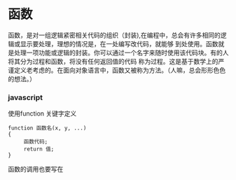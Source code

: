 # 函数
函数，是对一组逻辑紧密相关代码的组织（封装),在编程中，总会有许多相同的逻辑或显示要处理，理想的情况是，在一处编写改代码，就能够
到处使用。函数就是处理一项功能或逻辑的封装。你可以通过一个名字来随时使用该代码块。有的人将其分为过程和函数，将没有任何返回值的代码
称为过程。这是基于数学上的严谨定义老考虑的。在面向对象语言中，函数又被称为方法。（人嘛，总会形形色色的想法。）

### javascript 
使用function 关键字定义
```script
function 函数名(x, y, ...)
{
     函数代码;
     return 值;
}
```
函数的调用也要写在<script></sctipt>标签内部。
还可以使用html标签的onclick属性调用。
<input type="button"  value="点点我" onclick="tcon()"> 

函数不需要声明返回，直接return即可，这也是弱类型语言的好处。


### python
```python
❶ def greet_user():
❷     """显示简单的问候语"""
❸     print("Hello!")

❹ greet_user()


def greet_user(username):
    """显示简单的问候语"""
    print("Hello, " + username.title() + "!")

greet_user('jesse')

```
这个示例演示了最简单的函数结构。❶处的代码行使用关键字def 来告诉Python你要定义一个函数。这是函数定义 ，向Python指出了函数名，
还可能在括号内指出函数为完成其 任务需要什么样的信息。在这里，函数名为greet_user() ，它不需要任何信息就能完成其工作，因此括号
是空的(即便如此，括号也必不可少)。最后，定义以冒号结尾。
紧跟在def greet_user(): 后面的所有缩进行构成了函数体。❷处的文本是被称为文档字符串 (docstring)的注释，描述了函数是做什么的。
文档字符串用三引号括 起，Python使用它们来生成有关程序中函数的文档。
代码行print("Hello!") (见❸)是函数体内的唯一一行代码，greet_user() 只做一项工作:打印Hello! 。
要使用这个函数，可调用它。函数调用 让Python执行函数的代码。要调用 函数，可依次指定函数名以及用括号括起的必要信息，如❹处所示。
由于这个函数不需要任何信息，因 此调用它时只需输入greet_user() 即可。和预期的一样，它打印Hello! 

##### 默认值
编写函数时，可给每个形参指定默认值 。在调用函数中给形参提供了实参时，Python将使用指定的实参值;否则，将使用形参的默认值。因此，
给形参指定默认值后，可在函数调用中省略相应的实参。使用默认值可简化函数调用，还可清楚地指出函数的典型用法。
1. 可以只给一部分参数指定默认值，但是一定要将没有给出默认值的放在前面，有默认值的放在后面。这是为了在实际调用函数是只给出一部分
参数时，按顺序赋值给前面的实参。保证前面的实参优先获得默认值而后面的参数也能够使用默认值。
2. 如果给出实参，默认值将被忽略

```python
def describe_pet(pet_name, animal_type='dog'):
    """显示宠物的信息"""
    print("\nI have a " + animal_type + ".")
    print("My " + animal_type + "'s name is " + pet_name.title() + ".")
    
describe_pet(pet_name='willie')
```
这里修改了函数describe_pet() 的定义，在其中给形参animal_type 指定了默认值'dog' 。这样，调用这个函数时，如果没有给animal_type
指定值，Python将把这个 形参设置为'dog'

##### 传递参数
python 对参数的传递做了优化，不仅能够按顺序传递参数，还能够通过形参名字指定实参，而不必按照原来的循序。这对于有多个参数的函数特别有用。
###### 通过顺序传递参数
Python必须将函数调用中的每个实参都关联到函数定义中的一个形参。为此，最简单的关联方式是基于实参的顺序。这种关联方式被称为位置实参 。
```python
❶ def describe_pet(animal_type, pet_name):
      """显示宠物的信息"""
      print("\nI have a " + animal_type + ".")
      print("My " + animal_type + "'s name is " + pet_name.title() + ".")
❷ describe_pet('hamster', 'harry')
```
这个函数的定义表明，它需要一种动物类型和一个名字(见❶)。调用describe_pet() 时，需要按顺序提供一种动物类型和一个名字。例如，在前面的
函数调用中，实 参'hamster' 存储在形参animal_type 中，而实参'harry' 存储在形参pet_name 中(见❷)。在函数体内，使用了这两个形参来
显示宠物的信息。

###### 关键字实参
关键字实参 是传递给函数的名称—值对。你直接在实参中将名称和值关联起来了，因此向函数传递实参时不会混淆(不会得到名为Hamster的harry这样
的结果)。关键字实参让你无需考虑函数调用中的实参顺序，还清楚地指出了函数调用中各个值的用途。
```python
describe_pet(animal_type='hamster', pet_name='harry')
```
*** 关键字形参能够让你不按照定义的顺序来传递参数，这对于已经给出默认值的参数特别有个。我们可以省略一个已经有默认值的参数而对其后面的
参数进行赋值。但是，使用参数名也就意味着你需要明确知道形参的名字，不能出错。***
*** 可以混合的使用顺序实参，形参值指定，默认值的形式赋值，

##### 传递副本
有时候，需要禁止函数修改列表。例如，假设像前一个示例那样，你有一个未打印的设计列表，并编写了一个将这些设计移到打印好的模型列表中
的函数。你可能会做出这样的决定:即便打印所有设计后，也要保留原来的未打印的设计列表，以供备案。但由于你将所有的设计都移出了
unprinted_designs ，这个列表变成了空的，原来的列表没有 了。为解决这个问题，可向函数传递列表的副本而不是原件;这样函数所做的任
何修改都只影响副本，而丝毫不影响原件。要将列表的副本传递给函数，可以像下面这样做:
```python
function_name(list_name[:])
```
切片表示法[:] 创建列表的副本。在print_models.py中，如果不想清空未打印的设计列表，可像下面这样调用print_models() :
```python
print_models(unprinted_designs[:], completed_models)
```
这样函数print_models() 依然能够完成其工作，因为它获得了所有未打印的设计的名称，但它使用的是列表unprinted_designs 
的副本，而不是列 表unprinted_designs 本身。像以前一样，列表completed_models 也将包含打印好的模型的名称，但函数所做的修改不
会影响到列表unprinted_designs 。虽然向函数传递列表的副本可保留原始列表的内容，但除非有充分的理由需要传递副本，否则还是应该将原
始列表传递给函数，因为让函数使用现成列表可避免花时间和内存创建副本，从而提高效率，在处理大型列表时尤其如此。

##### 传递任意数量的参数（元组）
有时候，你预先不知道函数需要接受多少个实参，好在Python允许函数从调用语句中收集任意数量的实参。
```python
def make_pizza(*toppings):
    """打印顾客点的所有配料"""
    print(toppings)
    
make_pizza('pepperoni')
make_pizza('mushrooms', 'green peppers', 'extra cheese')
```
形参名*toppings 中的星号让Python创建一个名为toppings 的空元组，并将收到的所有值都封装到这个元组中。函数体内的print 语句通过
生成输出来证明Python能够处理 使用一个值调用函数的情形，也能处理使用三个值来调用函数的情形。它以类似的方式处理不同的调用，注意，
Python将实参封装到一个元组中，即便函数只收到一个值也如此

##### 结合使用位置实参和任意数量实参 如果要让函数接受不同类型的实参，必须在函数定义中将接纳任意数量实参的形参放在最后。Python
先匹配位置实参和关键字实参，再将余下的实参都收集到最后一个形参中。
例如，如果前面的函数还需要一个表示比萨尺寸的实参，必须将该形参放在形参*toppings 的前面:
```python
def make_pizza(size, *toppings):
    """概述要制作的比萨"""
    print("\nMaking a " + str(size) + "-inch pizza with the following toppings:")
    for topping in toppings:
        print("- " + topping)
        
make_pizza(16, 'pepperoni')
make_pizza(12, 'mushrooms', 'green peppers', 'extra cheese')
```

##### 使用任意数量的关键字实参
有时候，需要接受任意数量的实参，但预先不知道传递给函数的会是什么样的信息。在这种情况下，可将函数编写成能够接受任意数量的键—值对——调
用语句提供了多少就接 受多少。一个这样的示例是创建用户简介:你知道你将收到有关用户的信息，但不确定会是什么样的信息。在下面的示例中，函
数build_profile() 接受名和姓，同时还接受 任意数量的关键字实参:

```python
def build_profile(first, last, **user_info):
    """创建一个字典，其中包含我们知道的有关用户的一切"""
    profile = {}
    profile['first_name'] = first
    profile['last_name'] = last
    
    for key, value in user_info.items():
        profile[key] = value
    return profile
    
user_profile = build_profile('albert', 'einstein', location='princeton', field='physics')
print(user_profile)
```

##### 返回值
函数并非总是直接显示输出，相反，它可以处理一些数据，并返回一个或一组值。函数返回的值被称为返回值 。在函数中，可使用return 语句将值
返回到调用函数的代码行。
返回值让你能够将程序的大部分繁重工作移到函数中去完成，从而简化主程序。

因为python是弱数据类型的语言，你不需要指定任何返回值的类型，这是与其他强数据类型不同的地方。只需要在函数需要返回结果的地方，使用
return 关键字将数据返回就行了。当程序执行了 return 语句时，如果后面还有其他代码，程序并不会执行这部分代码，这对于快速结束函数的
执行和跳出深层逻辑循环都很有帮助。
```python
def get_formatted_name(first_name, last_name):
    """返回整洁的姓名"""
    full_name = first_name + ' ' + last_name
    return full_name.title()
```



